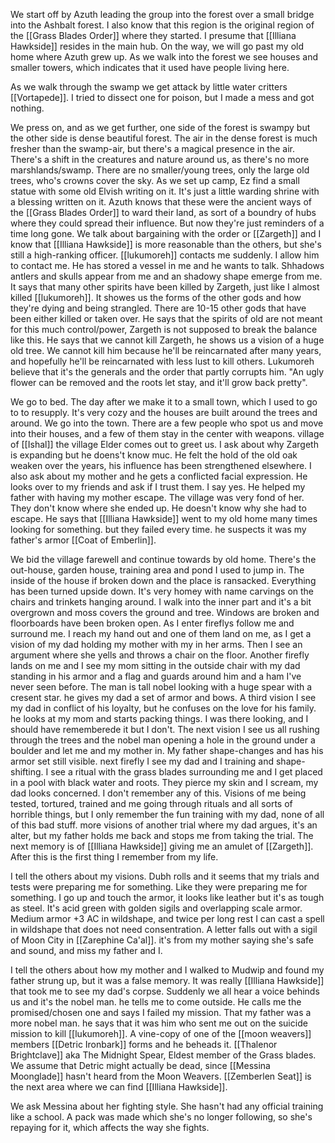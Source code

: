 We start off by Azuth leading the group into the forest over a small bridge into the Ashbalt forest. I also know that this region is the original region of the [[Grass Blades Order]] where they started. I presume that [[Illiana Hawkside]] resides in the main hub. On the way, we will go past my old home where Azuth grew up.
As we walk into the forest we see houses and smaller towers, which indicates that it used have people living here.

As we walk through the swamp we get attack by little water critters [[Vortapede]]. I tried to dissect one for poison, but I made a mess and got nothing.

We press on, and as we get further, one side of the forest is swampy but the other side is dense beautiful forest. The air in the dense forest is much fresher than the swamp-air, but there's a magical presence in the air. There's a shift in the creatures and nature around us, as there's no more marshlands/swamp. There are no smaller/young trees, only the large old trees, who's crowns cover the sky.  As we set up camp, Ez find a small statue with some old Elvish writing on it. It's just a little warding shrine with a blessing written on it.
Azuth knows that these were the ancient ways of the [[Grass Blades Order]] to ward their land, as sort of a boundry of hubs where they could spread their influence. But now they're just reminders of a time long gone.
We talk about bargaining with the order or [[Zargeth]] and I know that [[Illiana Hawkside]] is more reasonable than the others, but she's still a high-ranking officer.
[[lukumoreh]] contacts me suddenly. I allow him to contact me. He has stored a vessel in me and he wants to talk. Shhadows antlers and skulls appear from me and an shadowy shape emerge from me. It says that many other spirits have been killed by Zargeth, just like I almost killed [[lukumoreh]]. It showes us the forms of the other gods and how they're dying and being strangled. There are 10-15 other gods that have been either killed or taken over. He says that the spirits of old are not meant for this much control/power, Zargeth is not supposed to break the balance like this. He says that we cannot kill Zargeth, he shows us a vision of a huge old tree. We cannot kill him because he'll be reincarnated after many years, and hopefully he'll be reincarnated with less lust to kill others. Lukumoreh believe that it's the generals and the order that partly corrupts him.
"An ugly flower can be removed and the roots let stay, and it'll grow back pretty".

We go to bed.
The day after we make it to a small town, which I used to go to to resupply. It's very cozy and the houses are built around the trees and around. We go into the town. There are a few people who spot us and move into their houses, and a few of them stay in the center with weapons. village of [[Ishal]] the village Elder comes out to greet us.
I ask about why Zargeth is expanding but he doens't know muc. He felt the hold of the old oak weaken over the years, his influence has been strengthened elsewhere.
I also ask about my mother and he gets a conflicted facial expression. He looks over to my friends and ask if I trust them. I say yes.
He helped my father with having my mother escape. The village was very fond of her. They don't know where she ended up. He doesn't know why she had to escape. He says that [[Illiana Hawkside]] went to my old home many times looking for something. but they failed every time. he suspects it was my father's armor [[Coat of Emberlin]].

We bid the village farewell and continue towards by old home. There's the out-house, garden house, training area and pond I used to jump in. The inside of the house if broken down and the place is ransacked. Everything has been turned upside down. It's very homey with name carvings on the chairs and trinkets hanging around. I walk into the inner part and it's a bit overgrown and moss covers the ground and tree. Windows are broken and floorboards have been broken open. As I enter fireflys follow me and surround me. I reach my hand out and one of them land on me, as I get a vision of my dad holding my mother with my in her arms. Then I see an argument where she yells and throws a chair on the floor. Another firefly lands on me and I see my mom sitting in the outside chair with my dad standing in his armor and a flag and guards around him and a ham I've never seen before. The man is tall nobel looking with a huge spear with a cresent star. he gives my dad a set of armor and bows.
A third vision I see my dad in conflict of his loyalty, but he confuses on the love for his family. he looks at my mom and starts packing things. I was there looking, and I should have rememberede it but I don't.
The next vision I see us all rushing through the trees and the nobel man opening a hole in the ground under a boulder and let me and my mother in. My father shape-changes and has his armor set still visible.
next firefly I see my dad and I training and shape-shifting. I see a ritual with the grass blades surrounding me and I get placed in a pool with black water and roots. They pierce my skin and I scream, my dad looks concerned. I don't remember any of this.
Visions of me being tested, tortured, trained and me going through rituals and all sorts of horrible things, but I only remember the fun training with my dad, none of all of this bad stuff.
more visions of another trial where my dad argues, it's an alter, but my father holds me back and stops me from taking the trial.
The next memory is of [[Illiana Hawkside]] giving me an amulet of [[Zargeth]]. After this is the first thing I remember from my life.

I tell the others about my visions. Dubh rolls and it seems that my trials and tests were preparing me for something. Like they were preparing me for something.
I go up and touch the armor, it looks like leather but it's as tough as steel. It's acid green with golden sigils and overlapping scale armor. Medium armor +3 AC in wildshape, and twice per long rest I can cast a spell in wildshape that does not need consentration.
A letter falls out with a sigil of Moon City in [[Zarephine Ca'al]]. it's from my mother saying she's safe and sound, and miss my father and I.

I tell the others about how my mother and I walked to Mudwip and found my father strung up, but it was a false memory. It was really [[Illiana Hawkside]] that took me to see my dad's corpse.
Suddenly we all hear a voice behinds us and it's the nobel man. he tells me to come outside. He calls me the promised/chosen one and says I failed my mission. That my father was a more nobel man. he says that it was him who sent me out on the suicide mission to kill [[lukumoreh]].
A vine-copy of one of the [[moon weavers]] members [[Detric Ironbark]] forms and he beheads it.
[[Thalenor Brightclave]] aka The Midnight Spear, Eldest member of the Grass blades.
We assume that Detric might actually be dead, since [[Messina Moonglade]] hasn't heard from the Moon Weavers. 
[[Zemberlen Seat]] is the next area where we can find [[Illiana Hawkside]].

We ask Messina about her fighting style. She hasn't had any official training like a school. A pack was made which she's no longer following, so she's repaying for it, which affects the way she fights.